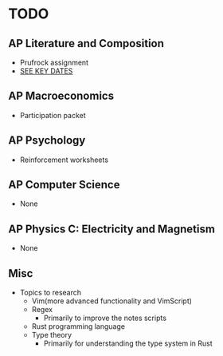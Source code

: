 # TODO

## AP Literature and Composition
- Prufrock assignment
- [SEE KEY DATES](./keydates.md)

## AP Macroeconomics
- Participation packet

## AP Psychology
- Reinforcement worksheets

## AP Computer Science
- None

## AP Physics C: Electricity and Magnetism
- None

## Misc
- Topics to research
    * Vim(more advanced functionality and VimScript)
    * Regex
        + Primarily to improve the notes scripts
    * Rust programming language
    * Type theory
        + Primarily for understanding the type system in Rust
